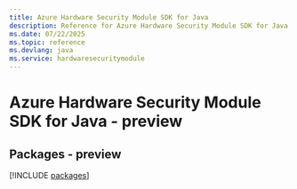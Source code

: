 ```yaml
---
title: Azure Hardware Security Module SDK for Java
description: Reference for Azure Hardware Security Module SDK for Java
ms.date: 07/22/2025
ms.topic: reference
ms.devlang: java
ms.service: hardwaresecuritymodule
---
```

# Azure Hardware Security Module SDK for Java - preview
## Packages - preview
[!INCLUDE [packages](hardware-security-module-index.md)]